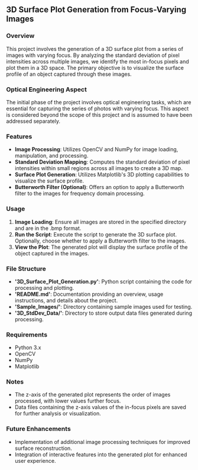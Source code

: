 ## 3D Surface Plot Generation from Focus-Varying Images
### Overview
This project involves the generation of a 3D surface plot from a series of images with varying focus. By analyzing the standard deviation of pixel intensities across multiple images, we identify the most in-focus pixels and plot them in a 3D space. The primary objective is to visualize the surface profile of an object captured through these images.

### Optical Engineering Aspect
The initial phase of the project involves optical engineering tasks, which are essential for capturing the series of photos with varying focus. This aspect is considered beyond the scope of this project and is assumed to have been addressed separately.

### Features
* **Image Processing**: Utilizes OpenCV and NumPy for image loading, manipulation, and processing.
* **Standard Deviation Mapping**: Computes the standard deviation of pixel intensities within small regions across all images to create a 3D map.
* **Surface Plot Generation**: Utilizes Matplotlib's 3D plotting capabilities to visualize the surface profile.
* **Butterworth Filter (Optional)**: Offers an option to apply a Butterworth filter to the images for frequency domain processing.

### Usage
1. **Image Loading**: Ensure all images are stored in the specified directory and are in the .bmp format.
2. **Run the Script**: Execute the script to generate the 3D surface plot. Optionally, choose whether to apply a Butterworth filter to the images.
3. **View the Plot**: The generated plot will display the surface profile of the object captured in the images.

### File Structure
* **'3D_Surface_Plot_Generation.py'**: Python script containing the code for processing and plotting.
* **'README.md'**: Documentation providing an overview, usage instructions, and details about the project.
* **'Sample_Images/'**: Directory containing sample images used for testing.
* **'3D_StdDev_Data/'**: Directory to store output data files generated during processing.

### Requirements
* Python 3.x
* OpenCV
* NumPy
* Matplotlib

### Notes
* The z-axis of the generated plot represents the order of images processed, with lower values further focus.
* Data files containing the z-axis values of the in-focus pixels are saved for further analysis or visualization.

### Future Enhancements
* Implementation of additional image processing techniques for improved surface reconstruction.
* Integration of interactive features into the generated plot for enhanced user experience.
